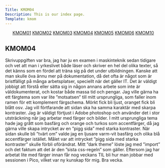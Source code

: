 ```yaml
---
Title: KMOM04
Description: This is our index page.
Template: kmom
---
```


<div class="leftMenue">
<ul>
<a href="%base_url%?report/kmom01">KMOM01</a>
<a href="%base_url%?report/kmom02">KMOM02</a>
<a href="%base_url%?report/kmom03">KMOM03</a>
<a class="active" href="%base_url%?report/kmom04">KMOM04</a>
<a href="%base_url%?report/kmom05">KMOM05</a>
<a href="%base_url%?report/kmom06">KMOM06</a>
<a href="%base_url%?report/kmom10">KMOM10</a>
</ul>
</div>

<div class="rightText">
<h2>KMOM04</h2>
Skrivuppgiften var bra, jag har ju en examen i maskinteknik sedan tidigare och vet att man i yrkeslivet både läser och skriver en hel del olika texter, så det känns som en fördel att träna sig på det under utbildningen. Kanske att man skulle öva ännu mer på dokumentation, då det ofta är något som är bristfälligt på många arbetsplatser, speciellt när det gäller IT. Det är väldigt jobbigt att förstå eller sätta sig in någon annans arbete som inte är väldokumenterat, och kostar både massa tid och pengar.
Jag ville gärna ha ett färgtema som var lite ”motsatsen” till mitt ursprungliga, som faller inom ramen för ett komplement färgschema. Mörkt fick bli ljust, oranget fick bli blått osv. Jag vill förtfarande att sidan ska ha samma karaktär med skarpa kontraster. Jag är väldigt förtjust i Adobe photoshop och använder det i stor utsträckning när jag arbetar med färger och bilder.
I mitt ursprungliga tema hade jag grått som basfärg och orange och turkos som accentfärger, då jag gärna ville skapa intrycket av en ”pigg sida” med starka kontraster.  När sidan skulle bli ”tvärt om” valde jag en ljusare varm-vit basfärg och olika blå accentfärger istället. Målet var att intrycket ”pigg sida med starka kontraster” skulle förbli oförändrat.
Mitt ”dark theme” löste jag med ”import” och det faktum att det är den ”sista css-regeln” som gäller.
Eftersom jag har arbetat lite med färger innan får nog veckans TIL bli hur man jobbar med sessionen i Pico, vilket var ny kunskap för mig. Bra vecka.

</div>
